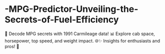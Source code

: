 # -MPG-Predictor-Unveiling-the-Secrets-of-Fuel-Efficiency
🚗 Decode MPG secrets with 1991 Carmileage data! 📊 Explore cab space, horsepower, top speed, and weight impact. 🌐✨ Insights for enthusiasts and pros! 🚀
